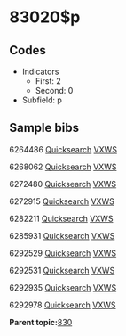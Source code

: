 # 83020$p

## Codes

-   Indicators
    -   First: 2
    -   Second: 0
-   Subfield: p

## Sample bibs

6264486 [Quicksearch](https://search.library.yale.edu/catalog/6264486) [VXWS](http://prodorbis.library.yale.edu:7014/vxws/GetHoldingsService?bibId=6264486)

6268062 [Quicksearch](https://search.library.yale.edu/catalog/6268062) [VXWS](http://prodorbis.library.yale.edu:7014/vxws/GetHoldingsService?bibId=6268062)

6272480 [Quicksearch](https://search.library.yale.edu/catalog/6272480) [VXWS](http://prodorbis.library.yale.edu:7014/vxws/GetHoldingsService?bibId=6272480)

6272915 [Quicksearch](https://search.library.yale.edu/catalog/6272915) [VXWS](http://prodorbis.library.yale.edu:7014/vxws/GetHoldingsService?bibId=6272915)

6282211 [Quicksearch](https://search.library.yale.edu/catalog/6282211) [VXWS](http://prodorbis.library.yale.edu:7014/vxws/GetHoldingsService?bibId=6282211)

6285931 [Quicksearch](https://search.library.yale.edu/catalog/6285931) [VXWS](http://prodorbis.library.yale.edu:7014/vxws/GetHoldingsService?bibId=6285931)

6292529 [Quicksearch](https://search.library.yale.edu/catalog/6292529) [VXWS](http://prodorbis.library.yale.edu:7014/vxws/GetHoldingsService?bibId=6292529)

6292531 [Quicksearch](https://search.library.yale.edu/catalog/6292531) [VXWS](http://prodorbis.library.yale.edu:7014/vxws/GetHoldingsService?bibId=6292531)

6292935 [Quicksearch](https://search.library.yale.edu/catalog/6292935) [VXWS](http://prodorbis.library.yale.edu:7014/vxws/GetHoldingsService?bibId=6292935)

6292978 [Quicksearch](https://search.library.yale.edu/catalog/6292978) [VXWS](http://prodorbis.library.yale.edu:7014/vxws/GetHoldingsService?bibId=6292978)

**Parent topic:**[830](../../tags/830/830.md)

